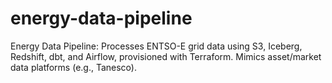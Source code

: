 # energy-data-pipeline
Energy Data Pipeline: Processes ENTSO-E grid data using S3, Iceberg, Redshift, dbt, and Airflow, provisioned with Terraform. Mimics asset/market data platforms (e.g., Tanesco).
